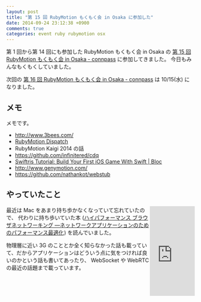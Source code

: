```yaml
---
layout: post
title: "第 15 回 RubyMotion もくもく会 in Osaka に参加した"
date: 2014-09-24 23:12:38 +0900
comments: true
categories: event ruby rubymotion osx
---
```

第 1 回から第 14 回にも参加した RubyMotion もくもく会 in Osaka の
[第 15 回 RubyMotion もくもく会 in Osaka - connpass](http://rubymotionjp.connpass.com/event/8214/ "第 15 回 RubyMotion もくもく会 in Osaka - connpass")
に参加してきました。
今日もみんなもくもくしていました。

次回の
[第 16 回 RubyMotion もくもく会 in Osaka - connpass](http://rubymotionjp.connpass.com/event/8917/ "第 16 回 RubyMotion もくもく会 in Osaka - connpass")
は 10/15(水) になりました。

<!--more-->

## メモ

メモです。

- http://www.3bees.com/
- [RubyMotion Dispatch](http://rubymotiondispatch.com/ "RubyMotion Dispatch")
- RubyMotion Kaigi 2014 の話
- https://github.com/infinitered/cdq
- [Swiftris Tutorial: Build Your First iOS Game With Swift | Bloc](https://www.bloc.io/swiftris-build-your-first-ios-game-with-swift "Swiftris Tutorial: Build Your First iOS Game With Swift | Bloc")
- http://www.genymotion.com/
- https://github.com/nathankot/webstub

## やっていたこと

<div style="float:right">
<iframe src="http://rcm-fe.amazon-adsystem.com/e/cm?lt1=_blank&amp;bc1=000000&amp;IS2=1&amp;bg1=FFFFFF&amp;fc1=000000&amp;lc1=0000FF&amp;t=znz-22&amp;o=9&amp;p=8&amp;l=as4&amp;m=amazon&amp;f=ifr&amp;ref=ss_til&amp;asins=4873116767" style="width:120px;height:240px;" scrolling="no" marginwidth="0" marginheight="0" frameborder="0"></iframe>
</div>

最近は Mac をあまり持ち歩かなくなっていて忘れていたので、
代わりに持ち歩いていた本 (<a href="http://www.amazon.co.jp/gp/product/4873116767/ref=as_li_ss_tl?ie=UTF8&amp;camp=247&amp;creative=7399&amp;creativeASIN=4873116767&amp;linkCode=as2&amp;tag=znz-22">ハイパフォーマンス ブラウザネットワーキング ―ネットワークアプリケーションのためのパフォーマンス最適化</a><img src="http://ir-jp.amazon-adsystem.com/e/ir?t=znz-22&amp;l=as2&amp;o=9&amp;a=4873116767" width="1" height="1" border="0" alt="" style="border:none !important; margin:0px !important;" />) を読んでいました。

物理層に近い 3G のこととか全く知らなかった話も載っていて、だからアプリケーションはどういう点に気をつければ良いのかという話も書いてあったり、
WebSocket や WebRTC の最近の話題まで載っています。
